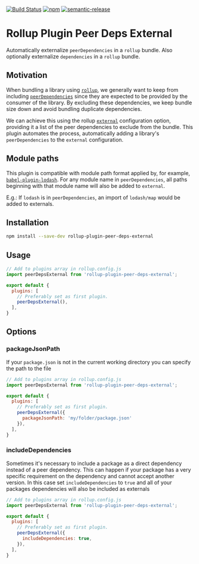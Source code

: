 [![Build Status](https://travis-ci.org/Updater/rollup-plugin-peer-deps-external.svg?branch=master)](https://travis-ci.org/Updater/rollup-plugin-peer-deps-external) [![npm](https://img.shields.io/npm/v/rollup-plugin-peer-deps-external.svg)](https://www.npmjs.com/package/rollup-plugin-peer-deps-external) [![semantic-release](https://img.shields.io/badge/%20%20%F0%9F%93%A6%F0%9F%9A%80-semantic--release-e10079.svg)](https://github.com/semantic-release/semantic-release)

# Rollup Plugin Peer Deps External
Automatically externalize `peerDependencies` in a `rollup` bundle.
Also optionally externalize `dependencies` in a `rollup` bundle.

## Motivation
When bundling a library using [`rollup`](https://github.com/rollup/rollup), we generally want to keep from including  [`peerDependencies`](https://nodejs.org/en/blog/npm/peer-dependencies/) since they are expected to be  provided by the consumer of the library. By excluding these dependencies, we keep bundle size down and avoid bundling duplicate dependencies.

We can achieve this using the rollup [`external`](https://github.com/rollup/rollup/wiki/JavaScript-API#external) configuration option, providing it a list of the peer dependencies to exclude from the bundle. This plugin automates the process, automatically adding a library's `peerDependencies` to the `external` configuration.

## Module paths
This plugin is compatible with module path format applied by, for example, [`babel-plugin-lodash`](https://github.com/lodash/babel-plugin-lodash). For any module name in `peerDependencies`, all paths beginning with that module name will also be added to `external`.

E.g.: If `lodash` is in `peerDependencies`, an import of `lodash/map` would be added to externals.

## Installation
```bash
npm install --save-dev rollup-plugin-peer-deps-external
```

## Usage
```javascript
// Add to plugins array in rollup.config.js
import peerDepsExternal from 'rollup-plugin-peer-deps-external';

export default {
  plugins: [
    // Preferably set as first plugin.
    peerDepsExternal(),
  ],
}
```

## Options
### packageJsonPath
If your `package.json` is not in the current working directory you can specify the path to the file
```javascript
// Add to plugins array in rollup.config.js
import peerDepsExternal from 'rollup-plugin-peer-deps-external';

export default {
  plugins: [
    // Preferably set as first plugin.
    peerDepsExternal({
      packageJsonPath: 'my/folder/package.json'
    }),
  ],
}
```

### includeDependencies
Sometimes it's necessary to include a package as a direct dependency instead of a peer dependency. This can happen if your package has a very specific requirement on the dependency and cannot accept another version. In this case set `includeDependencies` to `true` and all of your packages dependencies will also be included as externals

```javascript
// Add to plugins array in rollup.config.js
import peerDepsExternal from 'rollup-plugin-peer-deps-external';

export default {
  plugins: [
    // Preferably set as first plugin.
    peerDepsExternal({
      includeDependencies: true,
    }),
  ],
}
```
